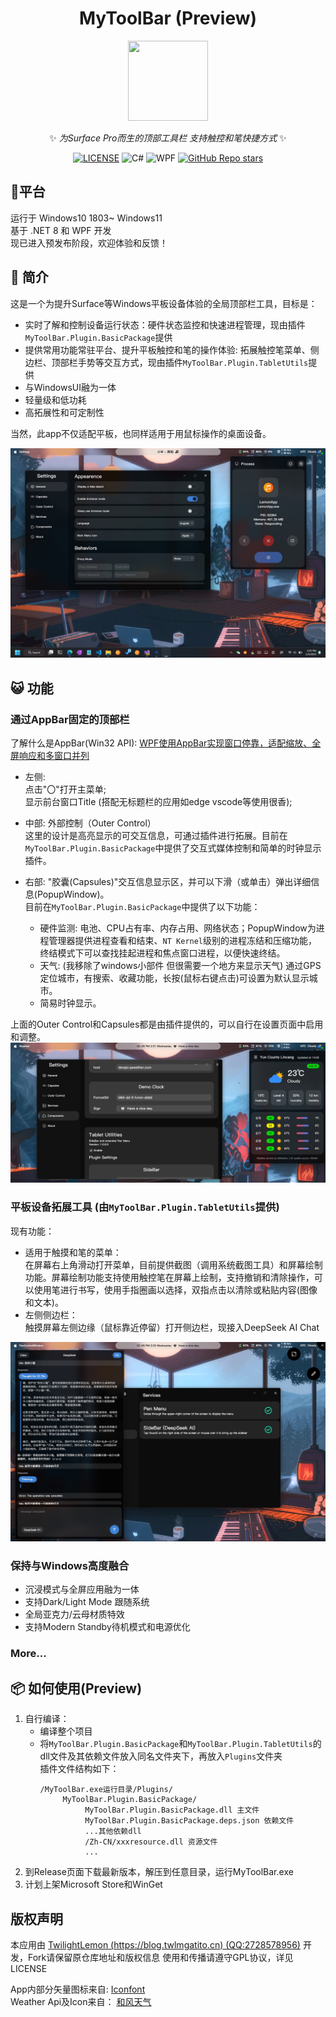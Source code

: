 <div align=center>

# MyToolBar (Preview)
<img src="https://raw.githubusercontent.com/TwilightLemon/MyToolBar/master/Resources/icon.ico" width="128" height="128"/>

✨ *为Surface Pro而生的顶部工具栏 支持触控和笔快捷方式* ✨

[![LICENSE](https://img.shields.io/badge/license-GPL%20v3.0-blue.svg?style=flat-square)](https://github.com/TwilightLemon/MyToolBar/blob/master/LICENSE)
![C#](https://img.shields.io/badge/lang-C%23-orange)
![WPF](https://img.shields.io/badge/UI-WPF-b33bb3)
[![GitHub Repo stars](https://img.shields.io/github/stars/TwilightLemon/MyToolBar)](https://github.com/TwilightLemon/MyToolBar/stargazers)
</div>

## 🚀平台
运行于 Windows10 1803~ Windows11  
基于 .NET 8 和 WPF 开发  
现已进入预发布阶段，欢迎体验和反馈！ 
 
## 📝 简介
  这是一个为提升Surface等Windows平板设备体验的全局顶部栏工具，目标是：  
-  实时了解和控制设备运行状态：硬件状态监控和快速进程管理，现由插件`MyToolBar.Plugin.BasicPackage`提供
-  提供常用功能常驻平台、提升平板触控和笔的操作体验: 拓展触控笔菜单、侧边栏、顶部栏手势等交互方式，现由插件`MyToolBar.Plugin.TabletUtils`提供
-  与WindowsUI融为一体
-  轻量级和低功耗  
-  高拓展性和可定制性

当然，此app不仅适配平板，也同样适用于用鼠标操作的桌面设备。
  
  ![Main](https://raw.githubusercontent.com/TwilightLemon/Data/refs/heads/master/MTB_Settings_Main.jpg)
## 😺 功能
### 通过AppBar固定的顶部栏
了解什么是AppBar(Win32 API): [WPF使用AppBar实现窗口停靠，适配缩放、全屏响应和多窗口并列](https://blog.twlmgatito.cn/posts/use-appbar-in-wpf/)
- 左侧:   
    点击"〇"打开主菜单;  
    显示前台窗口Title (搭配无标题栏的应用如edge vscode等使用很香);

- 中部: 外部控制（Outer Control）  
    这里的设计是高亮显示的可交互信息，可通过插件进行拓展。目前在`MyToolBar.Plugin.BasicPackage`中提供了交互式媒体控制和简单的时钟显示插件。

- 右部: "胶囊(Capsules)"交互信息显示区，并可以下滑（或单击）弹出详细信息(PopupWindow)。  
    目前在`MyToolBar.Plugin.BasicPackage`中提供了以下功能：  
   - 硬件监测: 电池、CPU占有率、内存占用、网络状态；PopupWindow为进程管理器提供进程查看和结束、`NT Kernel`级别的进程冻结和压缩功能，终结模式下可以查找挂起进程和焦点窗口进程，以便快速终结。
   - 天气: (我移除了windows小部件 但很需要一个地方来显示天气) 通过GPS定位城市，有搜索、收藏功能，长按(鼠标右键点击)可设置为默认显示城市。
   - 简易时钟显示。

上面的Outer Control和Capsules都是由插件提供的，可以自行在设置页面中启用和调整。
![Plugin](https://raw.githubusercontent.com/TwilightLemon/Data/refs/heads/master/MTB_Settings_Plugin.jpg)

### 平板设备拓展工具 (由`MyToolBar.Plugin.TabletUtils`提供)
现有功能：
- 适用于触摸和笔的菜单：  
在屏幕右上角滑动打开菜单，目前提供截图（调用系统截图工具）和屏幕绘制功能。屏幕绘制功能支持使用触控笔在屏幕上绘制，支持撤销和清除操作，可以使用笔进行书写，使用手指圈画以选择，双指点击以清除或粘贴内容(图像和文本)。
- 左侧侧边栏：  
触摸屏幕左侧边缘（鼠标靠近停留）打开侧边栏，现接入DeepSeek AI Chat

![Tablet](https://raw.githubusercontent.com/TwilightLemon/Data/refs/heads/master/MTB_Settings_Services.jpg)
### 保持与Windows高度融合
- 沉浸模式与全屏应用融为一体
- 支持Dark/Light Mode 跟随系统
- 全局亚克力/云母材质特效
- 支持Modern Standby待机模式和电源优化

### More...

## 📦 如何使用(Preview)
1. 自行编译：  
    - 编译整个项目
    - 将`MyToolBar.Plugin.BasicPackage`和`MyToolBar.Plugin.TabletUtils`的dll文件及其依赖文件放入同名文件夹下，再放入`Plugins`文件夹  
      插件文件结构如下：
      ```
      /MyToolBar.exe运行目录/Plugins/
           MyToolBar.Plugin.BasicPackage/
                MyToolBar.Plugin.BasicPackage.dll 主文件
                MyToolBar.Plugin.BasicPackage.deps.json 依赖文件
                ...其他依赖dll
                /Zh-CN/xxxresource.dll 资源文件
                ...
      ```
2. 到Release页面下载最新版本，解压到任意目录，运行MyToolBar.exe
3. 计划上架Microsoft Store和WinGet

## 版权声明
本应用由 [TwilightLemon (https://blog.twlmgatito.cn) (QQ:2728578956)](https://twlm.space) 开发，Fork请保留原仓库地址和版权信息
使用和传播请遵守GPL协议，详见LICENSE

App内部分矢量图标来自: [Iconfont](https://www.iconfont.cn)  
Weather Api及Icon来自： [和风天气](https://www.qweather.com)


<!--
## MyToolBar.Common API Doc
//TODO: 提供统一的WindowBase实现
//GlobalService提供由主进程注册的全局服务

- WinAPI
  #### 静态类 可直接使用

  #### 注册类 由GlobalService提供接口

- Behaviors
    - [x] BlurWindowBehavior 提供窗口模糊效果和统一的暗亮色模式管理行为
    - [x] DraggableUIBehavior 
    - [x] WindowDragMoveBehavior

- Func
     - [x] HttpHelper
     - [x] ImageHelper

- Styles
     - [x] IconData 提供统一的常用图标资源
     - [x] ThemeColor(_Light) 提供统一的主题颜色资源
     - [x] UITemplate 提供常用控件的模板及样式 
-->